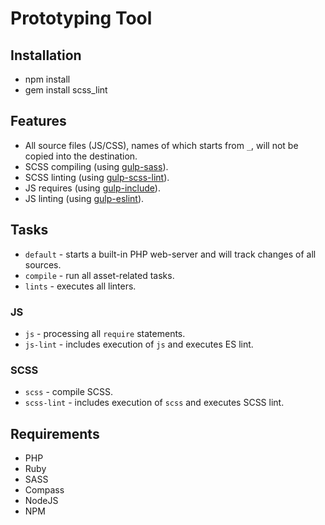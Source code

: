 # Prototyping Tool

## Installation

- npm install
- gem install scss_lint

## Features

- All source files (JS/CSS), names of which starts from `_`, will not be copied into the destination.
- SCSS compiling (using [gulp-sass](https://github.com/dlmanning/gulp-sass)).
- SCSS linting (using [gulp-scss-lint](https://github.com/juanfran/gulp-scss-lint)).
- JS requires (using [gulp-include](https://github.com/wiledal/gulp-include)).
- JS linting (using [gulp-eslint](https://github.com/adametry/gulp-eslint)).

## Tasks

- `default` - starts a built-in PHP web-server and will track changes of all sources.
- `compile` - run all asset-related tasks.
- `lints` - executes all linters.

### JS

- `js` - processing all `require` statements.
- `js-lint` - includes execution of `js` and executes ES lint.

### SCSS

- `scss` - compile SCSS.
- `scss-lint` - includes execution of `scss` and executes SCSS lint.

## Requirements

- PHP
- Ruby
- SASS
- Compass
- NodeJS
- NPM

